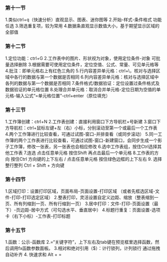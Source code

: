 ### 第十一节

1.类似ctrl+q（快速分析）直观显示、图表、迷你图等
2.开始-样式-条件格式  功能任选
3.筛选重复项，较为常用
4.数据条直观显示数值大小，基于期望显示区域的全部值

### 第十二节

1.定位功能：ctrl+G
2.工作表中的图片、形状视为对象，使用定位条件-对象 可批量选择删除
3.根据需要可使用定位条件，定位空值、公式、常量、可见单元格等
4.批注：即单元格右上有红色三角的
5.行内容差异单元格：ctrl+\，核对与选择区域中各行的数据与第一个数据是否相同
6.列内容差异单元格：核对与选择区域中各列的数据与第一个数据是否相同
7.条件格式/数据验证：定位设置过条件格式及数据验证的单元格位置
8.处理合并单元格：取消合并单元格-定位日期为空值的单元格-输入公式“=单元格位置”-ctrl+enter（原位填充）

### 第十三节

1.工作簿创建：ctrl+N
2.工作表创建：直接利用窗口下方导航栏+号新建
3.窗口下方导航栏：ctrl+鼠标左键+左（右）小标，分别滚动至第一个或最后一个工作表
4.两个工作簿进行比较查看，可通过试图-窗口-并排查看（或同步滚动）
5.同一工作簿的两个工作表进行比较查看，可通过试图-窗口-新建窗口，会同步生成一个影子工作簿，修改一张表，另一张表也会相应修改
6.选中工作表组，按住Ctrl选择其他工作表
7.连选 点击任意单元格 按住Shift 再点击最后一个单元格
8.工作表的方向 按住Ctrl  方向键的上下左右 /  点击任意单元格 按住绿色边框的上下左右
9. 选择整行整列 Ctrl  + Shift  + 方向键

### 第十四节

1.区域打印：设置打印区域，页面布局-页面设置-打印区域 （或者先框选区域-文件-打印-打印选定区域）
2.整表打印，灵活设置自定义边距、缩放（整表缩到一页、所有列缩到一页、所有行缩到一页）
3.居中打印：文件-打印-页面设置（最下）-页边距-居中方式（可勾选水平、垂直居中）
4.标题行重复：页面设置-选项卡（右下小标）-工作表-打印标题

### 第十五节

1.函数：公示-函数库
2.=“关键字符”，上下左右及tab键在预览框里选择函数，然后调用fx函数参数面板。
3.相对和绝对引用（$）：计行锁列，计列锁行 通过拖拽自动补齐
4. 快速求和  Alt + =

